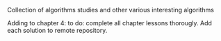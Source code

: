 Collection of algorithms studies and other various interesting algorithms

Adding to chapter 4:
     to do:
     complete all chapter lessons thorougly. Add each solution to remote repository.
    

